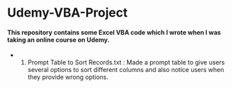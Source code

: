 # Udemy-VBA-Project
#### This repository contains some Excel VBA code which I wrote when I was taking an online course on Udemy.
* 1. Prompt Table to Sort Records.txt : Made a prompt table to give users several options to sort different columns and also notice users when they provide wrong options.
